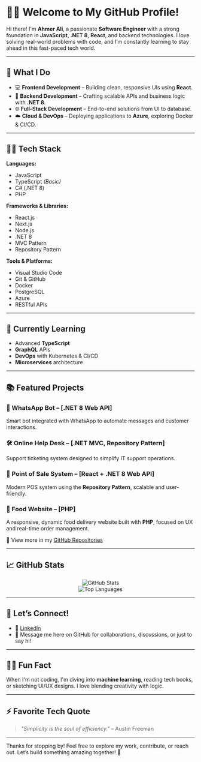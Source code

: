 # 👨‍💻 Welcome to My GitHub Profile!

Hi there! I'm **Ahmer Ali**, a passionate **Software Engineer** with a strong foundation in **JavaScript**, **.NET 8**, **React**, and backend technologies. I love solving real-world problems with code, and I’m constantly learning to stay ahead in this fast-paced tech world.

---

## 🚀 What I Do

- 💻 **Frontend Development** – Building clean, responsive UIs using **React**.
- 🔧 **Backend Development** – Crafting scalable APIs and business logic with **.NET 8**.
- 🌐 **Full-Stack Development** – End-to-end solutions from UI to database.
- ☁️ **Cloud & DevOps** – Deploying applications to **Azure**, exploring Docker & CI/CD.

---

## 🧑‍💻 Tech Stack

**Languages:**
- JavaScript
- TypeScript *(Basic)*
- C# (.NET 8)
- PHP

**Frameworks & Libraries:**
- React.js
- Next.js
- Node.js
- .NET 8
- MVC Pattern
- Repository Pattern

**Tools & Platforms:**
- Visual Studio Code
- Git & GitHub
- Docker
- PostgreSQL
- Azure
- RESTful APIs

---

## 🔧 Currently Learning

- Advanced **TypeScript**
- **GraphQL** APIs
- **DevOps** with Kubernetes & CI/CD
- **Microservices** architecture

---

## 📚 Featured Projects

### 🤖 WhatsApp Bot – [.NET 8 Web API]
Smart bot integrated with WhatsApp to automate messages and customer interactions.

### 🛠️ Online Help Desk – [.NET MVC, Repository Pattern]
Support ticketing system designed to simplify IT support operations.

### 🛒 Point of Sale System – [React + .NET 8 Web API]
Modern POS system using the **Repository Pattern**, scalable and user-friendly.

### 🍔 Food Website – [PHP]
A responsive, dynamic food delivery website built with **PHP**, focused on UX and real-time order management.

🔗 View more in my [GitHub Repositories](https://github.com/AhmerAli1813)

---

## 📈 GitHub Stats

<p align="center">
  <img src="https://github-readme-stats.vercel.app/api?username=AhmerAli1813&count_private=true&show_icons=true&theme=tokyonight&hide_title=true&hide=prs" alt="GitHub Stats" />
  <br/>
  <img src="https://github-readme-stats.vercel.app/api/top-langs/?username=AhmerAli1813&layout=compact&theme=tokyonight" alt="Top Languages" />
</p>

---

## 💬 Let’s Connect!

- 💼 [LinkedIn](https://www.linkedin.com/in/AhmerAli1813)
- 💌 Message me here on GitHub for collaborations, discussions, or just to say hi!

---

## 👨‍💻 Fun Fact

When I'm not coding, I'm diving into **machine learning**, reading tech books, or sketching UI/UX designs. I love blending creativity with logic.

---

## ⚡️ Favorite Tech Quote

> _"Simplicity is the soul of efficiency."_ – Austin Freeman

---

Thanks for stopping by! Feel free to explore my work, contribute, or reach out. Let’s build something amazing together! 🚀
